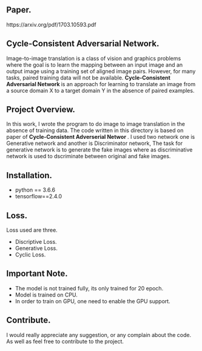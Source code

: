 <h2>Paper.</h2>
https://arxiv.org/pdf/1703.10593.pdf

<h2> Cycle-Consistent Adversarial Network.  </h2>
Image-to-image translation is a class of vision and graphics problems where the goal is to learn the mapping between an input image and an output image using a training set of aligned image pairs. However, for many tasks, paired training data will not be available. <b> Cycle-Consistent  Adversarial Network </b> is an approach for learning to translate an image from a source domain X to a target domain Y in the absence of paired examples.

<h2>Project Overview.</h2>
In this work, I wrote the program to do image to image translation in the absence of training data. The code written in this directory is based on paper of <b> Cycle-Consistent Adverserial Networ </b>. I used two network one is Generative network and another is Discriminator network, The task for generative network is to generate the fake images where as discriminative network is used to dscriminate between original and fake images.

<h2> Installation. </h2>
<ul>
  <li>
    python == 3.6.6
  </li>
  <li> 
    tensorflow==2.4.0
  </li>
</ul>

<h2> Loss.</h2>
Loss used are three.
<ul><li>
    Discriptive Loss.
  </li>
  <li>
    Generative Loss.
  </li>
  <li>
    Cyclic Loss.
  </li>
</ul>

<h2> Important Note.</h2>
<ul>
  <li>The model is not trained fully, its only trained for 20 epoch.</li>
  <li>Model is trained on CPU.</li>
  <li> In order to train on GPU, one need to enable the GPU support.</li>
</ul>
<h2> Contribute. </h2>
I would really appreciate any suggestion, or any complain about the code. As well as feel free to contribute to the project. 
